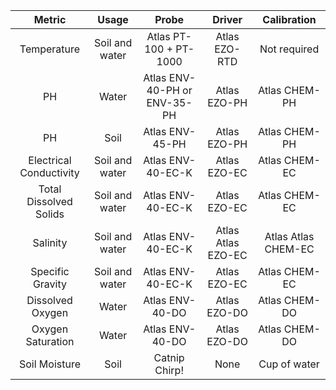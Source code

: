 | Metric | Usage | Probe | Driver | Calibration |
| :-: |:-: |:-: |:-: |:-: |
| Temperature | Soil and water|  Atlas PT-100 + PT-1000 | Atlas EZO-RTD | Not required |
| PH | Water |  Atlas ENV-40-PH or ENV-35-PH | Atlas EZO-PH | Atlas CHEM-PH |
| PH | Soil |  Atlas ENV-45-PH | Atlas EZO-PH | Atlas CHEM-PH |
| Electrical Conductivity | Soil and water | Atlas ENV-40-EC-K | Atlas EZO-EC | Atlas CHEM-EC |
| Total Dissolved Solids | Soil and water | Atlas ENV-40-EC-K | Atlas EZO-EC | Atlas CHEM-EC |
| Salinity | Soil and water | Atlas ENV-40-EC-K | Atlas Atlas EZO-EC | Atlas Atlas CHEM-EC |
| Specific Gravity |  Soil and water | Atlas ENV-40-EC-K | Atlas EZO-EC | Atlas CHEM-EC |
| Dissolved Oxygen | Water | Atlas ENV-40-DO | Atlas EZO-DO | Atlas CHEM-DO |
| Oxygen Saturation| Water | Atlas ENV-40-DO | Atlas EZO-DO | Atlas CHEM-DO |
| Soil Moisture | Soil | Catnip Chirp! | None | Cup of water |